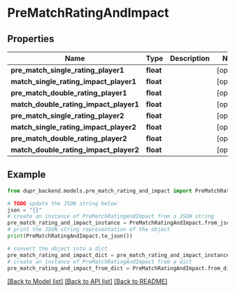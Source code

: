 # PreMatchRatingAndImpact


## Properties

Name | Type | Description | Notes
------------ | ------------- | ------------- | -------------
**pre_match_single_rating_player1** | **float** |  | [optional] 
**match_single_rating_impact_player1** | **float** |  | [optional] 
**pre_match_double_rating_player1** | **float** |  | [optional] 
**match_double_rating_impact_player1** | **float** |  | [optional] 
**pre_match_single_rating_player2** | **float** |  | [optional] 
**match_single_rating_impact_player2** | **float** |  | [optional] 
**pre_match_double_rating_player2** | **float** |  | [optional] 
**match_double_rating_impact_player2** | **float** |  | [optional] 

## Example

```python
from dupr_backend.models.pre_match_rating_and_impact import PreMatchRatingAndImpact

# TODO update the JSON string below
json = "{}"
# create an instance of PreMatchRatingAndImpact from a JSON string
pre_match_rating_and_impact_instance = PreMatchRatingAndImpact.from_json(json)
# print the JSON string representation of the object
print(PreMatchRatingAndImpact.to_json())

# convert the object into a dict
pre_match_rating_and_impact_dict = pre_match_rating_and_impact_instance.to_dict()
# create an instance of PreMatchRatingAndImpact from a dict
pre_match_rating_and_impact_from_dict = PreMatchRatingAndImpact.from_dict(pre_match_rating_and_impact_dict)
```
[[Back to Model list]](../README.md#documentation-for-models) [[Back to API list]](../README.md#documentation-for-api-endpoints) [[Back to README]](../README.md)


